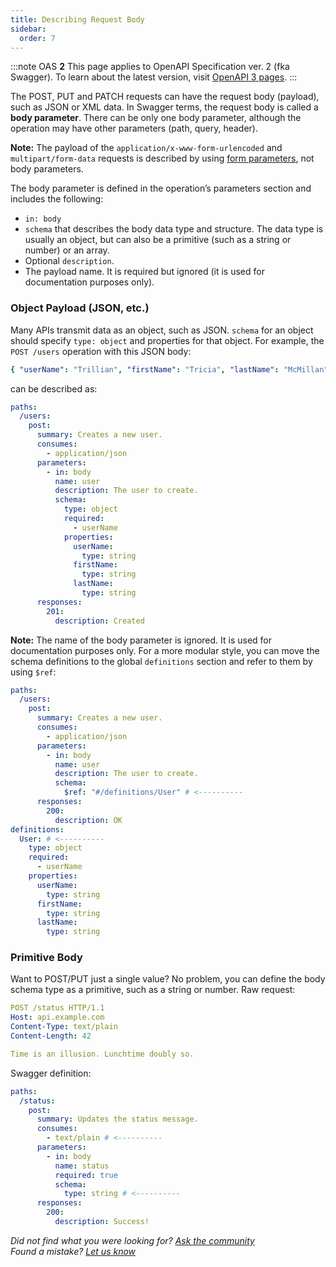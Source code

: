 ```yaml
---
title: Describing Request Body
sidebar:
  order: 7
---
```


:::note
OAS **2** This page applies to OpenAPI Specification ver. 2 (fka Swagger). To learn about the latest version, visit [OpenAPI 3 pages](/specification/describing-request-body).
:::

The POST, PUT and PATCH requests can have the request body (payload), such as JSON or XML data. In Swagger terms, the request body is called a **body parameter**. There can be only one body parameter, although the operation may have other parameters (path, query, header).

**Note:** The payload of the `application/x-www-form-urlencoded` and `multipart/form-data` requests is described by using [form parameters](/specification/20/describing-parameters/#form-parameters), not body parameters.

The body parameter is defined in the operation’s parameters section and includes the following:

- `in: body`
- `schema` that describes the body data type and structure. The data type is usually an object, but can also be a primitive (such as a string or number) or an array.
- Optional `description`.
- The payload name. It is required but ignored (it is used for documentation purposes only).

### Object Payload (JSON, etc.)

Many APIs transmit data as an object, such as JSON. `schema` for an object should specify `type: object` and properties for that object. For example, the `POST /users` operation with this JSON body:

```yaml
{ "userName": "Trillian", "firstName": "Tricia", "lastName": "McMillan" }
```

can be described as:

```yaml
paths:
  /users:
    post:
      summary: Creates a new user.
      consumes:
        - application/json
      parameters:
        - in: body
          name: user
          description: The user to create.
          schema:
            type: object
            required:
              - userName
            properties:
              userName:
                type: string
              firstName:
                type: string
              lastName:
                type: string
      responses:
        201:
          description: Created
```

**Note:** The name of the body parameter is ignored. It is used for documentation purposes only. For a more modular style, you can move the schema definitions to the global `definitions` section and refer to them by using `$ref`:

```yaml
paths:
  /users:
    post:
      summary: Creates a new user.
      consumes:
        - application/json
      parameters:
        - in: body
          name: user
          description: The user to create.
          schema:
            $ref: "#/definitions/User" # <----------
      responses:
        200:
          description: OK
definitions:
  User: # <----------
    type: object
    required:
      - userName
    properties:
      userName:
        type: string
      firstName:
        type: string
      lastName:
        type: string
```

### Primitive Body

Want to POST/PUT just a single value? No problem, you can define the body schema type as a primitive, such as a string or number. Raw request:

```yaml
POST /status HTTP/1.1
Host: api.example.com
Content-Type: text/plain
Content-Length: 42

Time is an illusion. Lunchtime doubly so.
```

Swagger definition:

```yaml
paths:
  /status:
    post:
      summary: Updates the status message.
      consumes:
        - text/plain # <----------
      parameters:
        - in: body
          name: status
          required: true
          schema:
            type: string # <----------
      responses:
        200:
          description: Success!
```

_Did not find what you were looking for? [Ask the community](https://community.smartbear.com/t5/Swagger-Open-Source-Tools/bd-p/SwaggerOSTools)  
Found a mistake? [Let us know](https://github.com/swagger-api/swagger.io/issues)_
